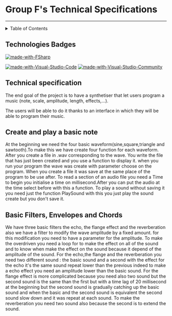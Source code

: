 # Group F's Technical Specifications

---

<details>
<summary>Table of Contents</summary>

- [Technologies Badges](#technologies-badges)
- [Technical Specification](#technical-specification)
- [Create and play a basic note](#create-and-play-a-basic-note)
- [Basic Filters, Envelopes and Chords](#basic-filters-envelopes-and-chords)

</details>

## Technologies Badges

[![made-with-FSharp](https://img.shields.io/badge/Languages%20Used:-FSharp-007acc.svg)](https://fsharp.org)

[![made-with-Visual-Studio-Code](https://img.shields.io/badge/Softwares%20Used:-Visual%20Studio%20Code-0078d7.svg)](https://code.visualstudio.com) [![made-with-Visual-Studio-Community](https://img.shields.io/badge/Visual%20Studio%20Community-5d2b90.svg)](https://visualstudio.microsoft.com/vs/community/)

## Technical specification

  The end goal of the project is to have a synthetiser that let users program a music (note, scale, amplitude, length, effects,...).

  The users will be able to do it thanks to an interface in which they will be able to program their music.
  
## Create and play a basic note

At the beginning we need the four basic waveform(sine,square,triangle and sawtooth).To make this we have create four function for each waveform. After you create a file in .wav corresponding to the wave. You write the file that has just been created and you use a function to display it.
when you run your program the wave was create with parameter choose on the program. When you create a file it was save at the same place of the program to be use after. To read a section of an audio file you need a Time to begin you initialise a time on millisecond.After you can put the audio at the time select before with this a function. To play a sound without saving it you need just the function PlaySound with this you just play the sound create but you don't save it.

## Basic Filters, Envelopes and Chords

We have three basic filters the echo, the flange effect and the reverberation also we have a filter to modify the wave amplitude by a fixed amount. for this modification you need to have a parameter for the amplitude. To make the overdriven you need a loop for to make the effect on all of the sound and to know when make the effect on the sound because it depend of the amplitude of the sound. For the echo,the flange and the reverberation you need two different sound : the basic sound and a second with the effect for the echo it's the same sound repeat lower than the previous indeed to make a echo effect you need an amplitude lower than the basic sound. For the flange effect is more complicated because you need also two sound but the second sound is the same than the first but with a time lag of 20 millisecond at the beginning but the second sound is gradually catching up the basic sound and when the basic and the second sound is equivalent the second sound slow down and it was repeat at each sound. To make the reverberation you need two sound also because the second is to extend the sound.
